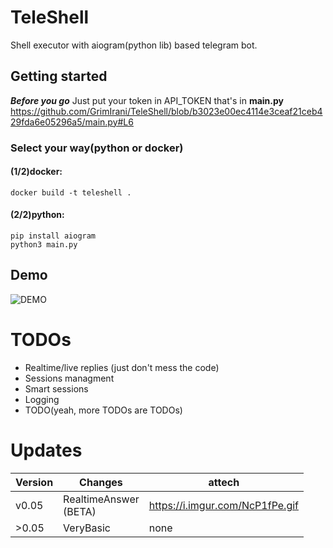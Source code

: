 # TeleShell
Shell executor with aiogram(python lib) based telegram bot.
## Getting started
***Before you go***
Just put your token in API_TOKEN that's in **main.py**
https://github.com/GrimIrani/TeleShell/blob/b3023e00ec4114e3ceaf21ceb429fda6e05296a5/main.py#L6
### Select your way(python or docker)
#### (1/2)docker:
```
docker build -t teleshell .
```
#### (2/2)python:
```
pip install aiogram
python3 main.py
```
## Demo
![DEMO](https://i.imgur.com/NcP1fPe.gif)

# TODOs
- Realtime/live replies (just don't mess the code)
- Sessions managment
- Smart sessions
- Logging
- TODO(yeah, more TODOs are TODOs)

# Updates
| Version | Changes | attech |
| ------- | ------- | ------ |
| v0.05 | RealtimeAnswer<br />(BETA) | https://i.imgur.com/NcP1fPe.gif |
| >0.05 | VeryBasic | none |
